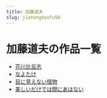 ```yaml
---
title: 加藤道夫
slug: jiatengdaofu50
---
```


# 加藤道夫の作品一覧

- [芥川比呂志](jiechuanbiluzhi03)
- [なよたけ](nayotake24)
- [目に見えない怪物](munijianenaiguaiwu4e)
- [美しいだけでは間にあはない](meishiidakedehajianniahanai82)
